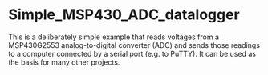 # Simple_MSP430_ADC_datalogger

This is a deliberately simple example that reads voltages from a MSP430G2553 analog-to-digital converter (ADC) and sends those readings to a computer connected by a serial port (e.g. to PuTTY).  It can be used as the basis for many other projects.
